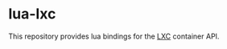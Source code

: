 # lua-lxc

This repository provides lua bindings for the [LXC](https://github.com/lxc/lxc)
container API.
